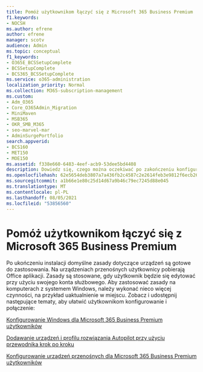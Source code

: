 ```yaml
---
title: Pomóż użytkownikom łączyć się z Microsoft 365 Business Premium
f1.keywords:
- NOCSH
ms.author: efrene
author: efrene
manager: scotv
audience: Admin
ms.topic: conceptual
f1_keywords:
- O365E_BCSSetupComplete
- BCSSetupComplete
- BCS365_BCSSetupComplete
ms.service: o365-administration
localization_priority: Normal
ms.collection: M365-subscription-management
ms.custom:
- Adm_O365
- Core_O365Admin_Migration
- MiniMaven
- MSB365
- OKR_SMB_M365
- seo-marvel-mar
- AdminSurgePortfolio
search.appverid:
- BCS160
- MET150
- MOE150
ms.assetid: f338e660-6483-4eef-acb9-53dee5bd4408
description: Dowiedz się, czego można oczekiwać po zakończeniu konfigurowania usługi Business Cloud Suite, a domyślne zasady dotyczące urządzeń są gotowe do zastosowania.
ms.openlocfilehash: 62e5654deb3807a7a436fb2c4587c2e2614feb3e9812f6ecb269eed1cab7bfbb
ms.sourcegitcommit: a1b66e1e80c25d14d67a9b46c79ec7245d88e045
ms.translationtype: MT
ms.contentlocale: pl-PL
ms.lasthandoff: 08/05/2021
ms.locfileid: "53856560"
---
```

# <a name="help-users-connect-to-microsoft-365-business-premium"></a>Pomóż użytkownikom łączyć się z Microsoft 365 Business Premium

Po ukończeniu instalacji domyślne zasady dotyczące urządzeń są gotowe do zastosowania. Na urządzeniach przenośnych użytkownicy pobierają Office aplikacji. Zasady są stosowane, gdy użytkownik będzie się edytować przy użyciu swojego konta służbowego. Aby zastosować zasady na komputerach z systemem Windows, należy wykonać nieco więcej czynności, na przykład uaktualnienie w miejscu. Zobacz i udostępnij następujące tematy, aby ułatwić użytkownikom konfigurowanie i połączenie:
  
[Konfigurowanie Windows dla Microsoft 365 Business Premium użytkowników](set-up-windows-devices.md)
  
[Dodawanie urządzeń i profilu rozwiązania Autopilot przy użyciu przewodnika krok po kroku](add-autopilot-devices-and-profile.md)
  
[Konfigurowanie urządzeń przenośnych dla Microsoft 365 Business Premium użytkowników](set-up-mobile-devices.md)
  

